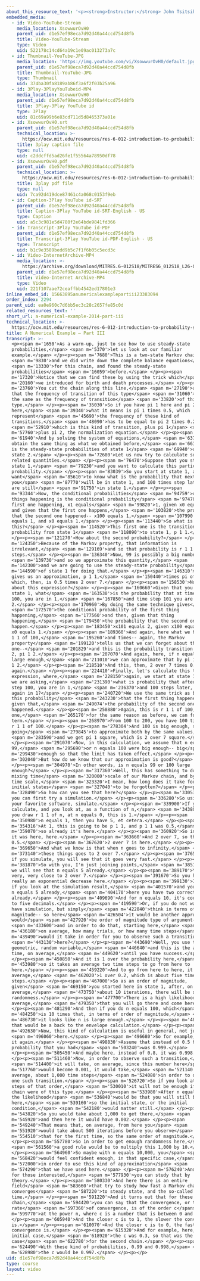 ```yaml
---
about_this_resource_text: '<p><strong>Instructor:</strong> John Tsitsiklis</p>'
embedded_media:
  - id: Video-YouTube-Stream
    media_location: XsowwurOvH0
    parent_uid: d1e57ef98eca7d92d40a44ccd754d8fb
    title: Video-YouTube-Stream
    type: Video
    uid: 522178c14cd64a19c1e09ac013273a7c
  - id: Thumbnail-YouTube-JPG
    media_location: 'https://img.youtube.com/vi/XsowwurOvH0/default.jpg'
    parent_uid: d1e57ef98eca7d92d40a44ccd754d8fb
    title: Thumbnail-YouTube-JPG
    type: Thumbnail
    uid: 374ba30fa8189ab86f3a6f2f03b25a96
  - id: 3Play-3PlayYouTubeid-MP4
    media_location: XsowwurOvH0
    parent_uid: d1e57ef98eca7d92d40a44ccd754d8fb
    title: 3Play-3Play YouTube id
    type: 3Play
    uid: 81c69a99b6e83cd711d5d8465373a01e
  - id: XsowwurOvH0.srt
    parent_uid: d1e57ef98eca7d92d40a44ccd754d8fb
    technical_location: >-
      https://ocw.mit.edu/resources/res-6-012-introduction-to-probability-spring-2018/part-iii-random-processes/a-numerical-example-2014-part-iii/XsowwurOvH0.srt
    title: 3play caption file
    type: null
    uid: c2ddcffd5ad26fe1f55564a78950df78
  - id: XsowwurOvH0.pdf
    parent_uid: d1e57ef98eca7d92d40a44ccd754d8fb
    technical_location: >-
      https://ocw.mit.edu/resources/res-6-012-introduction-to-probability-spring-2018/part-iii-random-processes/a-numerical-example-2014-part-iii/XsowwurOvH0.pdf
    title: 3play pdf file
    type: null
    uid: 7ca92d419dce87461c4a068c0153f9eb
  - id: Caption-3Play YouTube id-SRT
    parent_uid: d1e57ef98eca7d92d40a44ccd754d8fb
    title: Caption-3Play YouTube id-SRT-English - US
    type: Caption
    uid: a5c3c981e5d4780f2e64bde9841fd366
  - id: Transcript-3Play YouTube id-PDF
    parent_uid: d1e57ef98eca7d92d40a44ccd754d8fb
    title: Transcript-3Play YouTube id-PDF-English - US
    type: Transcript
    uid: b1c9e3589bedd9b5c7f1f6b05c5ecd3c
  - id: Video-InternetArchive-MP4
    media_location: >-
      https://archive.org/download/MITRES.6-012S18/MITRES6_012S18_L26-04_300k.mp4
    parent_uid: d1e57ef98eca7d92d40a44ccd754d8fb
    title: Video-Internet Archive-MP4
    type: Video
    uid: 221f107aae72ceaffbb4542ed17801e3
inline_embed_id: 15663895anumericalexamplepartiii23383094
order_index: 2294
parent_uid: ea0e960c7d6bb5ec3c28c2657fe85c0d
related_resources_text: ''
short_url: a-numerical-example-2014-part-iii
technical_location: >-
  https://ocw.mit.edu/resources/res-6-012-introduction-to-probability-spring-2018/part-iii-random-processes/a-numerical-example-2014-part-iii
title: A Numerical Example — Part III
transcript: >-
  <p><span m='1650'>As a warm-up, just to see how to use steady-state
  probabilities,</span> <span m='5370'>let us look at our familiar
  example.</span> </p><p><span m='7680'>This is a two-state Markov chain,</span>
  <span m='9830'>and we did write down the complete balance equations</span>
  <span m='13330'>for this chain, and found the steady-state
  probabilities</span> <span m='16059'>before.</span> </p><p><span
  m='17320'>Notice that we can find these by using the trick which</span> <span
  m='20160'>we introduced for birth and death processes.</span> </p><p><span
  m='23760'>You cut the chain along this line,</span> <span m='27190'>and argue
  that the frequency of transition of this type</span> <span m='31060'>has to be
  the same as the frequency of transition</span> <span m='33820'>of this
  type.</span> </p><p><span m='35030'>So if you have pi 1 here and pi 2
  here,</span> <span m='39340'>what it means is pi 1 times 0.5, which
  represent</span> <span m='45690'>the frequency of these kind of
  transitions,</span> <span m='48090'>has to be equal to pi 2 times 0.2,</span>
  <span m='52910'>which is this kind of transition, plus pi 1</span> <span
  m='57760'>plus pi 2, the normalization equation.</span> </p><p><span
  m='61940'>And by solving the system of equations,</span> <span m='63770'>you
  obtain the same thing as what we obtained before,</span> <span m='66190'>which
  is the steady-state probabilities of state 1</span> <span m='69940'>and of
  state 2.</span> </p><p><span m='72680'>Let us now try to calculate some
  related quantities.</span> </p><p><span m='76470'>Suppose that you start at
  state 1,</span> <span m='79230'>and you want to calculate this particular
  probability.</span> </p><p><span m='83039'>So you start at state 1, and you
  want</span> <span m='85610'>to know what is the probability that next time
  you</span> <span m='87770'>will be in state 1, and 100 times step later, you
  are still</span> <span m='91750'>in state 1.</span> </p><p><span
  m='93344'>Now, the conditional probabilities</span> <span m='94759'>of two
  things happening is the conditional probability</span> <span m='97470'>of the
  first one happening, x1 equals</span> <span m='99820'>1, given x0 equals 1,
  and given that the first one happens,</span> <span m='103820'>the probability
  that the second one happened-- x100 equals 1,</span> <span m='107990'>given x1
  equals 1, and x0 equals 1.</span> </p><p><span m='113440'>So what is
  this?</span> </p><p><span m='114520'>This first one is the transition
  probability from state 1</span> <span m='118090'>to state 1, p 1 1.</span>
  </p><p><span m='121270'>How about the second probability?</span> </p><p><span
  m='124350'>Because of the Markov property, that information is
  irrelevant,</span> <span m='129169'>and so that probability is r 1 1 in 99
  steps.</span> </p><p><span m='136340'>Now, 99 is possibly a big number,</span>
  <span m='139730'>and so we approximate this quantity,</span> <span
  m='142300'>and we are going to use the steady-state probability</span> <span
  m='144590'>of state 1 for doing that.</span> </p><p><span m='146310'>And that
  gives us an approximation, p 1 1,</span> <span m='150440'>times pi of 1,
  which, then, is 0.5 times 2 over 7.</span> </p><p><span m='158530'>Now, how
  about this expression?</span> </p><p><span m='160660'>Given that you start in
  state 1, what</span> <span m='163530'>is the probability that at time step
  100, you are in 1,</span> <span m='167850'>and time step 101 you are in
  2.</span> </p><p><span m='170960'>By doing the same technique gives</span>
  <span m='172570'>the conditional probability of the first thing
  happening,</span> <span m='177560'>and then, given that thing
  happening,</span> <span m='179450'>the probability that the second one
  happen.</span> </p><p><span m='183450'>x101 equals 2, given x100 equals 1, and
  x0 equals 1.</span> </p><p><span m='189360'>And again, here what we have is r
  1 1 of 100,</span> <span m='195260'>and times-- again, the Markov
  property</span> <span m='199120'>tells us that we can forget about this
  one--</span> <span m='201829'>and this is the probability transition from 1 to
  2, pi 1 2.</span> </p><p><span m='207070'>And again, here, if n equals 100 is
  large enough,</span> <span m='211010'>we can approximate that by pi 1 times p
  1 2.</span> </p><p><span m='218510'>And this, then, 2 over 7 times 0.5
  again.</span> </p><p><span m='224410'>Finally, let's calculate this third
  expression, where,</span> <span m='228150'>again, we start at state 1, and now
  we are asking,</span> <span m='231390'>what is probability that after time
  step 100, you are in 1,</span> <span m='236370'>and 100 steps later, you are
  again in 1?</span> </p><p><span m='240720'>We use the same trick as before,
  this probability</span> <span m='243230'>that the first thing happened, and
  given that,</span> <span m='249074'>the probability of the second one
  happened.</span> </p><p><span m='258880'>Again, this is r 1 1 of 100, and this
  one,</span> <span m='265170'>for the same reason as before, we can forget this
  term.</span> </p><p><span m='268970'>From 100 to 200, you have 100 time steps,
  r 1 1 of 100.</span> </p><p><span m='278304'>And 100 is big enough, so we're
  going</span> <span m='279845'>to approximate both by the same values,</span>
  <span m='283590'>and we get pi 1 square, which is 2 over 7 square.</span>
  </p><p><span m='291070'>Now, in this calculation, we assume that n equals
  99,</span> <span m='295690'>or n equals 100 were big enough-- big</span> <span
  m='299430'>enough so that the limit has taken effect.</span> </p><p><span
  m='302040'>But how do we know that our approximation is good?</span>
  </p><p><span m='304970'>In other words, is n equals 99 or 100 large
  enough?</span> </p><p><span m='317360'>Well, this has something to do with the
  mixing time</span> <span m='320000'>scale of our Markov chain, and by mixing
  time scale,</span> <span m='323320'>I mean, how long does it take for the
  initial states</span> <span m='327040'>to be forgotten?</span> </p><p><span
  m='328490'>So how can you see that here?</span> </p><p><span m='330539'>Well,
  you can first try a simulation.</span> </p><p><span m='336280'>So using any of
  your favorite software, simulate.</span> </p><p><span m='339900'>If you
  calculate, and you look at, as a function of n,</span> <span m='343800'>and
  you draw r 1 1 of n, at n equals 0, this is 1.</span> </p><p><span
  m='350980'>n equals 1, then you have 5, et cetera.</span> </p><p><span
  m='354316'>At 1, this is going to be p 1 1, and p 1 1 was 0.5,</span> <span
  m='359070'>so already it's here.</span> </p><p><span m='360920'>So initially
  it was here, here.</span> </p><p><span m='363660'>And 2 over 7, so this is
  0.5.</span> </p><p><span m='367620'>2 over 7 is here.</span> </p><p><span
  m='369650'>And what we know is that when n goes to infinity,</span> <span
  m='373140'>these things goes to 2 over 7.</span> </p><p><span m='376570'>And
  if you simulate, you will see that it goes very fast.</span> </p><p><span
  m='381870'>So with you, I'm just joining points,</span> <span m='385140'>and
  we will see that n equals 5 already.</span> </p><p><span m='389170'>You are
  very, very close to 2 over 7.</span> </p><p><span m='391670'>So you have
  really an exponential decrease here.</span> </p><p><span m='399130'>In fact,
  if you look at the simulation result,</span> <span m='401570'>and you look at
  n equals 5 already,</span> <span m='404170'>here you have two correct decimal
  already.</span> </p><p><span m='409690'>And for n equals 10, it's correct up
  to five decimals.</span> </p><p><span m='419590'>Or, if you do not want to
  have simulation, but simply</span> <span m='422840'>think in terms of order of
  magnitude-- so here</span> <span m='426504'>it would be another approach
  would</span> <span m='427920'>be order of magnitude type of argument--</span>
  <span m='433600'>and in order to do that, starting here,</span> <span
  m='436180'>on average, how many trials, or how many time steps</span> <span
  m='439490'>would it take in order for you to observe such a transition</span>
  <span m='443130'>here?</span> </p><p><span m='443690'>Well, you use the
  geometric, random variable,</span> <span m='446640'>and this is the amount of
  time, on average,</span> <span m='449620'>until you have success.</span>
  </p><p><span m='450850'>And it is 1 over the probability here,</span> <span
  m='453980'>so it takes an average two time steps to go from here to
  here.</span> </p><p><span m='459220'>And to go from here to here, it takes, on
  average,</span> <span m='462020'>1 over 0.2, which is about five time
  steps.</span> </p><p><span m='467000'>So as an order of magnitude,
  given</span> <span m='469150'>you started here in state 1, after, on
  average,</span> <span m='473750'>about 10 iterations, there will be some
  randomness.</span> </p><p><span m='477700'>There is a high likelihood, on
  average,</span> <span m='479350'>that you will go there and come here.</span>
  </p><p><span m='481290'>And then if you do n equals 100, which</span> <span
  m='484250'>is 10 times that, in terms of order of magnitude,</span> <span
  m='486730'>it looks like n is large enough.</span> </p><p><span m='488810'>So
  that would be a back to the envelope calculation.</span> </p><p><span
  m='492630'>Now, this kind of calculation is useful in general, not just</span>
  <span m='496060'>here.</span> </p><p><span m='496680'>So for example, let's do
  it again.</span> </p><p><span m='498830'>Assume that instead of 0.5 here, the
  probability that you had</span> <span m='503240'>was 0.999.</span>
  </p><p><span m='505450'>And maybe here, instead of 0.8, it was 0.998.</span>
  </p><p><span m='511460'>Now, in order to observe such a transition,</span>
  <span m='514400'>it will take, on average, since this number here</span> <span
  m='517760'>would become 0.001, it would take,</span> <span m='521140'>on
  average, about 1,000 time steps</span> <span m='524080'>in order to observe
  one such transition.</span> </p><p><span m='526720'>So if you look at time
  steps of that order,</span> <span m='530010'>it will not be enough if your
  chain were of this type.</span> </p><p><span m='533980'>After n equals 100,
  the likelihood</span> <span m='536840'>would be that you will still be
  here,</span> <span m='539160'>so the initial state, or the initial
  condition,</span> <span m='542180'>would matter still.</span> </p><p><span
  m='543820'>So you would take about 1,000 to get there,</span> <span
  m='545920'>and then here it would have 0.002.</span> </p><p><span
  m='549240'>That means that, on average, from here you</span> <span
  m='551920'>would take about 500 iterations before you observe</span> <span
  m='554510'>that for the first time, so the same order of magnitude.</span>
  </p><p><span m='557780'>So in order to get enough randomness here,</span>
  <span m='561560'>a good rule would be to multiply this 1,000 by 10.</span>
  </p><p><span m='564960'>So maybe with n equals 10,000, you</span> <span
  m='568420'>would feel confident enough, in that specific case,</span> <span
  m='572000'>in order to use this kind of approximation</span> <span
  m='574290'>that we have used here.</span> </p><p><span m='576240'>And finally,
  for those interested,</span> <span m='577930'>you can study that by
  theory.</span> </p><p><span m='580330'>And here there is an entire
  field</span> <span m='583660'>that try to study how fast a Markov chain
  converges</span> <span m='587220'>to steady state, and the so-called mixing
  time.</span> </p><p><span m='591220'>And it turns out that for these Markov
  chain,</span> <span m='594420'>you can say that the convergence, or the
  rate</span> <span m='597360'>of convergence, is of the order c</span> <span
  m='599770'>at the power n, where c is a number that is between 0 and 1.</span>
  </p><p><span m='605940'>And the closer c is to 1, the slower the convergence
  is.</span> </p><p><span m='610070'>And the closer c is to 0, the faster the
  convergence is.</span> </p><p><span m='615320'>And for example, here, for our
  initial case,</span> <span m='618920'>the c was 0.3, so that was the first
  case</span> <span m='622780'>for the second chain.</span> </p><p><span
  m='624490'>With these kind of probabilities, 0.99 and 0.998,</span> <span
  m='628980'>the c would be 0.997.</span> </p><p></p>
uid: d1e57ef98eca7d92d40a44ccd754d8fb
type: course
layout: video
---
```


